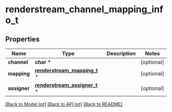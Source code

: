 # renderstream_channel_mapping_info_t

## Properties
Name | Type | Description | Notes
------------ | ------------- | ------------- | -------------
**channel** | **char \*** |  | [optional] 
**mapping** | [**renderstream_mapping_t**](renderstream_mapping.md) \* |  | [optional] 
**assigner** | [**renderstream_assigner_t**](renderstream_assigner.md) \* |  | [optional] 

[[Back to Model list]](../README.md#documentation-for-models) [[Back to API list]](../README.md#documentation-for-api-endpoints) [[Back to README]](../README.md)


